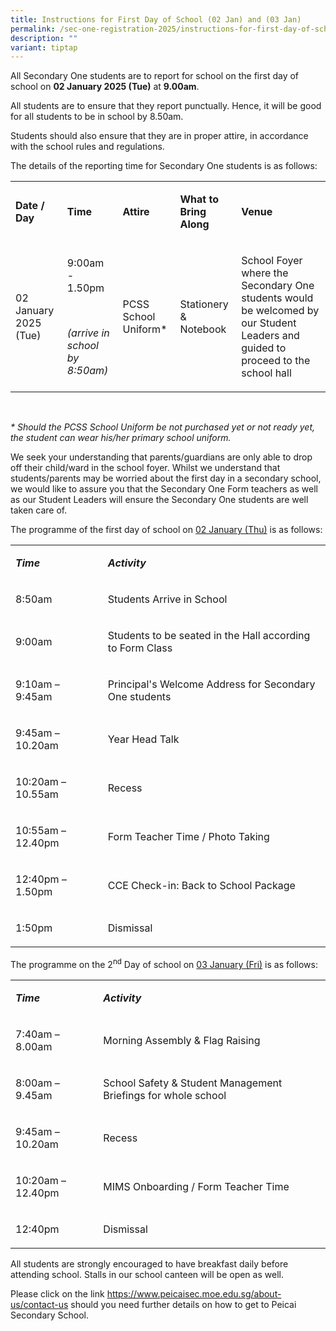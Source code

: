 ```yaml
---
title: Instructions for First Day of School (02 Jan) and (03 Jan)
permalink: /sec-one-registration-2025/instructions-for-first-day-of-school-02-jan/
description: ""
variant: tiptap
---
```

<p>All Secondary One students are to report for school on the first day of
school on <strong>02 January 2025 (Tue)</strong> at <strong>9.00am</strong>.</p>
<p>All students are to ensure that they report punctually. Hence, it will
be good for all students to be in school by 8.50am.</p>
<p>Students should also ensure that they are in proper attire, in accordance
with the school rules and regulations.</p>
<p>The details of the reporting time for Secondary One students is as follows:</p>
<table style="minWidth: 125px">
<colgroup>
<col>
<col>
<col>
<col>
<col>
</colgroup>
<tbody>
<tr>
<td rowspan="1" colspan="1">
<p><strong>Date / Day</strong>
</p>
</td>
<td rowspan="1" colspan="1">
<p><strong>Time</strong>
</p>
</td>
<td rowspan="1" colspan="1">
<p><strong>Attire</strong>
</p>
</td>
<td rowspan="1" colspan="1">
<p><strong>What to Bring Along</strong>
</p>
</td>
<td rowspan="1" colspan="1">
<p><strong>Venue</strong>
</p>
</td>
</tr>
<tr>
<td rowspan="1" colspan="1">
<p>02 January 2025 (Tue)</p>
</td>
<td rowspan="1" colspan="1">
<p>9:00am - 1.50pm</p>
<p>&nbsp;</p>
<p><em>(arrive in school by 8:50am)</em>
</p>
</td>
<td rowspan="1" colspan="1">
<p>PCSS School Uniform*</p>
</td>
<td rowspan="1" colspan="1">
<p>Stationery &amp; Notebook</p>
</td>
<td rowspan="1" colspan="1">
<p>School Foyer where the Secondary One students would be welcomed by our
Student Leaders and guided to proceed to the school hall</p>
</td>
</tr>
</tbody>
</table>
<p><em>&nbsp;</em>
</p>
<p><em>* Should the PCSS School Uniform be not purchased yet or not ready yet, the student can wear his/her primary school uniform.</em>
</p>
<p>We seek your understanding that parents/guardians are only able to drop
off their child/ward in the school foyer. Whilst we understand that students/parents
may be worried about the first day in a secondary school, we would like
to assure you that the Secondary One Form teachers as well as our Student
Leaders will ensure the Secondary One students are well taken care of.</p>
<p>The programme of the first day of school on <u>02 January (Thu)</u> is as
follows:</p>
<table style="minWidth: 50px">
<colgroup>
<col>
<col>
</colgroup>
<tbody>
<tr>
<td rowspan="1" colspan="1">
<p><strong><em>Time</em></strong>
</p>
</td>
<td rowspan="1" colspan="1">
<p><strong><em>Activity</em></strong>
</p>
</td>
</tr>
<tr>
<td rowspan="1" colspan="1">
<p>8:50am</p>
</td>
<td rowspan="1" colspan="1">
<p>Students Arrive in School</p>
</td>
</tr>
<tr>
<td rowspan="1" colspan="1">
<p>9:00am</p>
</td>
<td rowspan="1" colspan="1">
<p>Students to be seated in the Hall according to Form Class</p>
</td>
</tr>
<tr>
<td rowspan="1" colspan="1">
<p>9:10am – 9:45am</p>
</td>
<td rowspan="1" colspan="1">
<p>Principal's Welcome Address for Secondary One students</p>
</td>
</tr>
<tr>
<td rowspan="1" colspan="1">
<p>9:45am – 10.20am</p>
</td>
<td rowspan="1" colspan="1">
<p>Year Head Talk</p>
</td>
</tr>
<tr>
<td rowspan="1" colspan="1">
<p>10:20am – 10.55am</p>
</td>
<td rowspan="1" colspan="1">
<p>Recess</p>
</td>
</tr>
<tr>
<td rowspan="1" colspan="1">
<p>10:55am – 12.40pm</p>
</td>
<td rowspan="1" colspan="1">
<p>Form Teacher Time / Photo Taking</p>
</td>
</tr>
<tr>
<td rowspan="1" colspan="1">
<p>12:40pm – 1.50pm</p>
</td>
<td rowspan="1" colspan="1">
<p>CCE Check-in: Back to School Package</p>
</td>
</tr>
<tr>
<td rowspan="1" colspan="1">
<p>1:50pm</p>
</td>
<td rowspan="1" colspan="1">
<p>Dismissal</p>
</td>
</tr>
</tbody>
</table>
<p></p>
<p>The programme on the 2<sup>nd</sup> Day of school on <u>03 January (Fri)</u> is
as follows:</p>
<table style="minWidth: 50px">
<colgroup>
<col>
<col>
</colgroup>
<tbody>
<tr>
<td rowspan="1" colspan="1">
<p><strong><em>Time</em></strong>
</p>
</td>
<td rowspan="1" colspan="1">
<p><strong><em>Activity</em></strong>
</p>
</td>
</tr>
<tr>
<td rowspan="1" colspan="1">
<p>7:40am – 8.00am</p>
</td>
<td rowspan="1" colspan="1">
<p>Morning Assembly &amp; Flag Raising</p>
</td>
</tr>
<tr>
<td rowspan="1" colspan="1">
<p>8:00am – 9.45am</p>
</td>
<td rowspan="1" colspan="1">
<p>School Safety &amp; Student Management Briefings for whole school</p>
</td>
</tr>
<tr>
<td rowspan="1" colspan="1">
<p>9:45am – 10.20am</p>
</td>
<td rowspan="1" colspan="1">
<p>Recess</p>
</td>
</tr>
<tr>
<td rowspan="1" colspan="1">
<p>10:20am – 12.40pm</p>
</td>
<td rowspan="1" colspan="1">
<p>MIMS Onboarding / Form Teacher Time</p>
</td>
</tr>
<tr>
<td rowspan="1" colspan="1">
<p>12:40pm</p>
</td>
<td rowspan="1" colspan="1">
<p>Dismissal</p>
</td>
</tr>
</tbody>
</table>
<p>All students are strongly encouraged to have breakfast daily before attending
school. Stalls in our school canteen will be open as well.</p>
<p>Please click on the link <a href="https://www.peicaisec.moe.edu.sg/about-us/contact-us" rel="noopener noreferrer nofollow" target="_blank">https://www.peicaisec.moe.edu.sg/about-us/contact-us</a> should
you need further details on how to get to Peicai Secondary School.</p>
<p></p>